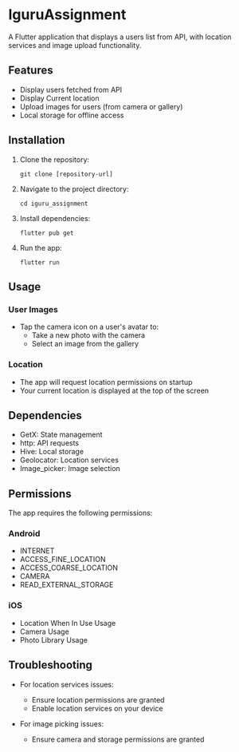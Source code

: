 # IguruAssignment

A Flutter application that displays a users list from API, with location services and image upload functionality.

## Features

- Display users fetched from API
- Display Current location
- Upload images for users (from camera or gallery)
- Local storage for offline access

## Installation

1. Clone the repository:
   ```
   git clone [repository-url]
   ```

2. Navigate to the project directory:
   ```
   cd iguru_assignment
   ```

3. Install dependencies:
   ```
   flutter pub get
   ```

4. Run the app:
   ```
   flutter run
   ```


## Usage


### User Images

- Tap the camera icon on a user's avatar to:
  - Take a new photo with the camera
  - Select an image from the gallery

### Location

- The app will request location permissions on startup
- Your current location is displayed at the top of the screen

## Dependencies

- GetX: State management
- http: API requests
- Hive: Local storage
- Geolocator: Location services
- Image_picker: Image selection

## Permissions

The app requires the following permissions:

### Android
- INTERNET
- ACCESS_FINE_LOCATION
- ACCESS_COARSE_LOCATION
- CAMERA
- READ_EXTERNAL_STORAGE

### iOS
- Location When In Use Usage
- Camera Usage
- Photo Library Usage

## Troubleshooting

- For location services issues:
  - Ensure location permissions are granted
  - Enable location services on your device

- For image picking issues:
  - Ensure camera and storage permissions are granted

